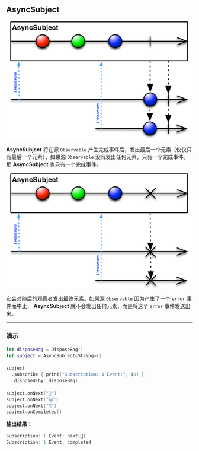 ## AsyncSubject

![](/assets/ObservableAndObserver/AsyncSubject.png)

**AsyncSubject** 将在源 `Observable` 产生完成事件后，发出最后一个元素（仅仅只有最后一个元素），如果源 `Observable` 没有发出任何元素，只有一个完成事件。那 **AsyncSubject** 也只有一个完成事件。

![](/assets/ObservableAndObserver/AsyncSubject1.png)

它会对随后的观察者发出最终元素。如果源 `Observable` 因为产生了一个 `error` 事件而中止， **AsyncSubject** 就不会发出任何元素，而是将这个 `error` 事件发送出来。

---

### 演示

```swift
let disposeBag = DisposeBag()
let subject = AsyncSubject<String>()

subject
  .subscribe { print("Subscription: 1 Event:", $0) }
  .disposed(by: disposeBag)

subject.onNext("🐶")
subject.onNext("🐱")
subject.onNext("🐹")
subject.onCompleted()
```

**输出结果：**

```swift
Subscription: 1 Event: next(🐹)
Subscription: 1 Event: completed
```
